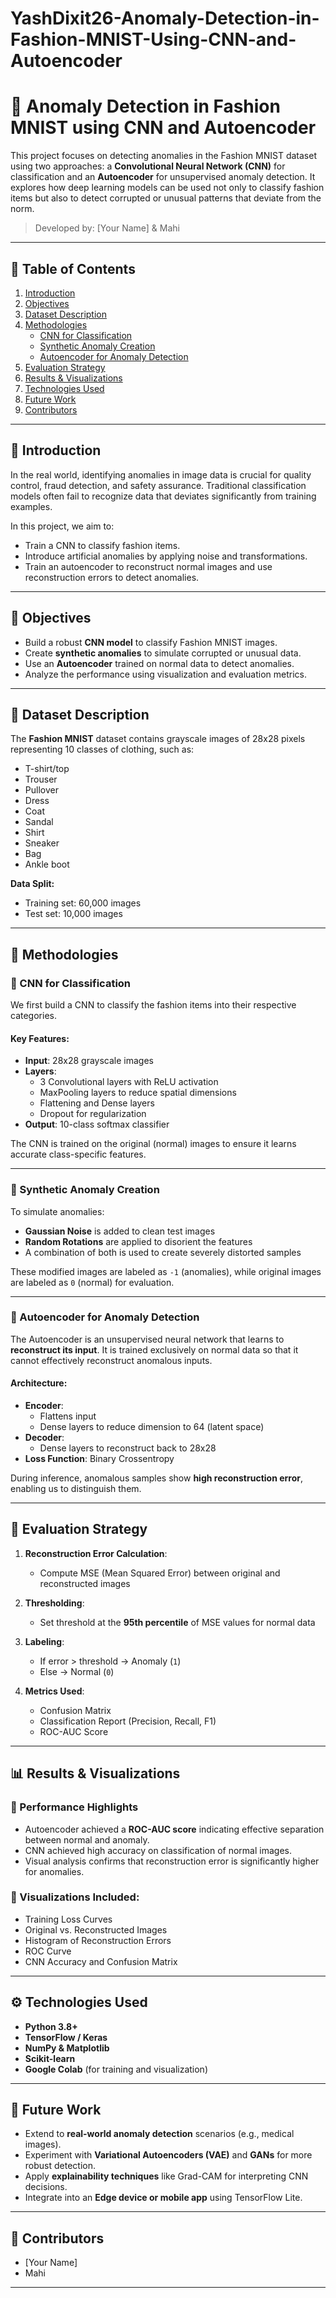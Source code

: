 # YashDixit26-Anomaly-Detection-in-Fashion-MNIST-Using-CNN-and-Autoencoder

# 🧠 Anomaly Detection in Fashion MNIST using CNN and Autoencoder

This project focuses on detecting anomalies in the Fashion MNIST dataset using two approaches: a **Convolutional Neural Network (CNN)** for classification and an **Autoencoder** for unsupervised anomaly detection. It explores how deep learning models can be used not only to classify fashion items but also to detect corrupted or unusual patterns that deviate from the norm.

> Developed by: [Your Name] & Mahi

---

## 📌 Table of Contents

1. [Introduction](#introduction)
2. [Objectives](#objectives)
3. [Dataset Description](#dataset-description)
4. [Methodologies](#methodologies)
   - [CNN for Classification](#cnn-for-classification)
   - [Synthetic Anomaly Creation](#synthetic-anomaly-creation)
   - [Autoencoder for Anomaly Detection](#autoencoder-for-anomaly-detection)
5. [Evaluation Strategy](#evaluation-strategy)
6. [Results & Visualizations](#results--visualizations)
7. [Technologies Used](#technologies-used)
8. [Future Work](#future-work)
9. [Contributors](#contributors)
 
---

## 📖 Introduction

In the real world, identifying anomalies in image data is crucial for quality control, fraud detection, and safety assurance. Traditional classification models often fail to recognize data that deviates significantly from training examples.

In this project, we aim to:
- Train a CNN to classify fashion items.
- Introduce artificial anomalies by applying noise and transformations.
- Train an autoencoder to reconstruct normal images and use reconstruction errors to detect anomalies.

---

## 🎯 Objectives

- Build a robust **CNN model** to classify Fashion MNIST images.
- Create **synthetic anomalies** to simulate corrupted or unusual data.
- Use an **Autoencoder** trained on normal data to detect anomalies.
- Analyze the performance using visualization and evaluation metrics.

---

## 📂 Dataset Description

The **Fashion MNIST** dataset contains grayscale images of 28x28 pixels representing 10 classes of clothing, such as:

- T-shirt/top
- Trouser
- Pullover
- Dress
- Coat
- Sandal
- Shirt
- Sneaker
- Bag
- Ankle boot

**Data Split:**
- Training set: 60,000 images
- Test set: 10,000 images

---

## 🧪 Methodologies

### 🧱 CNN for Classification

We first build a CNN to classify the fashion items into their respective categories.

#### Key Features:
- **Input**: 28x28 grayscale images
- **Layers**:
  - 3 Convolutional layers with ReLU activation
  - MaxPooling layers to reduce spatial dimensions
  - Flattening and Dense layers
  - Dropout for regularization
- **Output**: 10-class softmax classifier

The CNN is trained on the original (normal) images to ensure it learns accurate class-specific features.

---

### 🧪 Synthetic Anomaly Creation

To simulate anomalies:
- **Gaussian Noise** is added to clean test images
- **Random Rotations** are applied to disorient the features
- A combination of both is used to create severely distorted samples

These modified images are labeled as `-1` (anomalies), while original images are labeled as `0` (normal) for evaluation.

---

### 🔄 Autoencoder for Anomaly Detection

The Autoencoder is an unsupervised neural network that learns to **reconstruct its input**. It is trained exclusively on normal data so that it cannot effectively reconstruct anomalous inputs.

#### Architecture:
- **Encoder**:
  - Flattens input
  - Dense layers to reduce dimension to 64 (latent space)
- **Decoder**:
  - Dense layers to reconstruct back to 28x28
- **Loss Function**: Binary Crossentropy

During inference, anomalous samples show **high reconstruction error**, enabling us to distinguish them.

---

## 📏 Evaluation Strategy

1. **Reconstruction Error Calculation**:
   - Compute MSE (Mean Squared Error) between original and reconstructed images

2. **Thresholding**:
   - Set threshold at the **95th percentile** of MSE values for normal data

3. **Labeling**:
   - If error > threshold → Anomaly (`1`)
   - Else → Normal (`0`)

4. **Metrics Used**:
   - Confusion Matrix
   - Classification Report (Precision, Recall, F1)
   - ROC-AUC Score

---

## 📊 Results & Visualizations

### 🧮 Performance Highlights

- Autoencoder achieved a **ROC-AUC score** indicating effective separation between normal and anomaly.
- CNN achieved high accuracy on classification of normal images.
- Visual analysis confirms that reconstruction error is significantly higher for anomalies.

### 📸 Visualizations Included:

- Training Loss Curves
- Original vs. Reconstructed Images
- Histogram of Reconstruction Errors
- ROC Curve
- CNN Accuracy and Confusion Matrix

---

## ⚙️ Technologies Used

- **Python 3.8+**
- **TensorFlow / Keras**
- **NumPy & Matplotlib**
- **Scikit-learn**
- **Google Colab** (for training and visualization)

---

## 🔮 Future Work

- Extend to **real-world anomaly detection** scenarios (e.g., medical images).
- Experiment with **Variational Autoencoders (VAE)** and **GANs** for more robust detection.
- Apply **explainability techniques** like Grad-CAM for interpreting CNN decisions.
- Integrate into an **Edge device or mobile app** using TensorFlow Lite.

---

## 👥 Contributors

- [Your Name]
- Mahi

---
 

